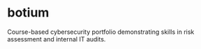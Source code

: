 # botium
Course-based cybersecurity portfolio demonstrating skills in risk assessment and internal IT audits.

